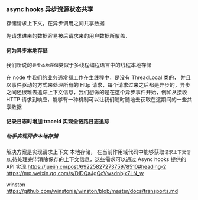 ### async hooks 异步资源状态共享

存储请求上下文，在异步调用之间共享数据

先请求进来的数据容易被后请求来的用户数据所覆盖，

#### 何为异步本地存储

我们所说的`异步本地存储`类似于多线程编程语言中的线程本地存储

在 node 中我们的业务通常都工作在主线程中，是没有 ThreadLocal 类的，
并且以事件驱动的方式来处理所有的 Http 请求，每个请求过来之后都是异步的，异步之间还很难去追踪上下文信息，我们想做的是在这个异步事件开始，例如从接收 HTTP 请求到响应，能够有一种机制可以让我们随时随地去获取在这期间的一些共享数据

#### 记录日志时增加 traceId 实现全链路日志追踪

##### 动手实现异步本地存储

解决方案是实现请求上下文 本地存储， 在当前作用域代码中能够获取`请求上下文信息`,待处理完毕清除保存的上下文信息，这些需求可以通过 Async hooks 提供的 API 实现
https://juejin.cn/post/6922582727375978510#heading-2
https://mp.weixin.qq.com/s/DIDQaJgQcVwsdnbjx7LN_w

winston
https://github.com/winstonjs/winston/blob/master/docs/transports.md
